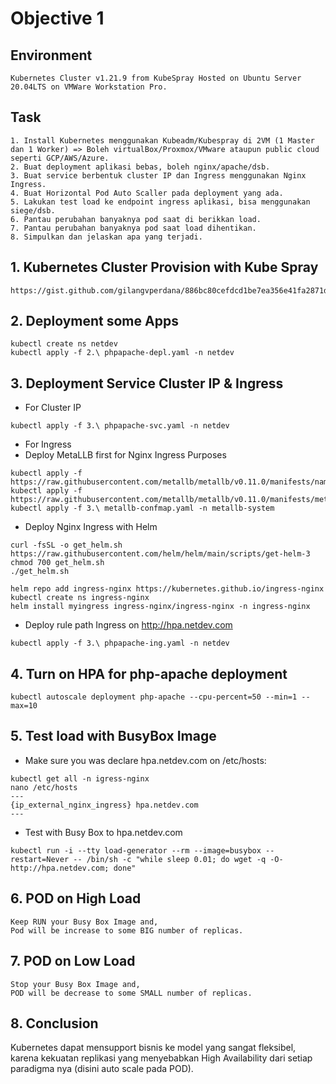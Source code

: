 # Objective 1

## Environment
```
Kubernetes Cluster v1.21.9 from KubeSpray Hosted on Ubuntu Server 20.04LTS on VMWare Workstation Pro.
```

## Task
```
1. Install Kubernetes menggunakan Kubeadm/Kubespray di 2VM (1 Master dan 1 Worker) => Boleh virtualBox/Proxmox/VMware ataupun public cloud seperti GCP/AWS/Azure.
2. Buat deployment aplikasi bebas, boleh nginx/apache/dsb.
3. Buat service berbentuk cluster IP dan Ingress menggunakan Nginx Ingress.
4. Buat Horizontal Pod Auto Scaller pada deployment yang ada.
5. Lakukan test load ke endpoint ingress aplikasi, bisa menggunakan siege/dsb.
6. Pantau perubahan banyaknya pod saat di berikkan load.
7. Pantau perubahan banyaknya pod saat load dihentikan.
8. Simpulkan dan jelaskan apa yang terjadi.
```

## 1. Kubernetes Cluster Provision with Kube Spray
```
https://gist.github.com/gilangvperdana/886bc80cefdcd1be7ea356e41fa2871d
```

## 2. Deployment some Apps
```
kubectl create ns netdev
kubectl apply -f 2.\ phpapache-depl.yaml -n netdev
```

## 3. Deployment Service Cluster IP & Ingress
- For Cluster IP
```
kubectl apply -f 3.\ phpapache-svc.yaml -n netdev
```

- For Ingress
- Deploy MetaLLB first for Nginx Ingress Purposes
```
kubectl apply -f https://raw.githubusercontent.com/metallb/metallb/v0.11.0/manifests/namespace.yaml
kubectl apply -f https://raw.githubusercontent.com/metallb/metallb/v0.11.0/manifests/metallb.yaml
kubectl apply -f 3.\ metallb-confmap.yaml -n metallb-system
```
- Deploy Nginx Ingress with Helm
    
```
curl -fsSL -o get_helm.sh https://raw.githubusercontent.com/helm/helm/main/scripts/get-helm-3
chmod 700 get_helm.sh
./get_helm.sh

helm repo add ingress-nginx https://kubernetes.github.io/ingress-nginx
kubectl create ns ingress-nginx
helm install myingress ingress-nginx/ingress-nginx -n ingress-nginx
```
- Deploy rule path Ingress on http://hpa.netdev.com
    
```
kubectl apply -f 3.\ phpapache-ing.yaml -n netdev
```

## 4. Turn on HPA for php-apache deployment
```
kubectl autoscale deployment php-apache --cpu-percent=50 --min=1 --max=10
```

## 5. Test load with BusyBox Image
- Make sure you was declare hpa.netdev.com on /etc/hosts:
```
kubectl get all -n igress-nginx
nano /etc/hosts
---
{ip_external_nginx_ingress} hpa.netdev.com
---
```

- Test with Busy Box to hpa.netdev.com
```
kubectl run -i --tty load-generator --rm --image=busybox --restart=Never -- /bin/sh -c "while sleep 0.01; do wget -q -O- http://hpa.netdev.com; done"
```

## 6. POD on High Load
```
Keep RUN your Busy Box Image and,
Pod will be increase to some BIG number of replicas.
```

## 7. POD on Low Load
```
Stop your Busy Box Image and,
POD will be decrease to some SMALL number of replicas.
```

## 8. Conclusion
Kubernetes dapat mensupport bisnis ke model yang sangat fleksibel, karena kekuatan replikasi yang menyebabkan High Availability dari setiap paradigma nya (disini auto scale pada POD).
